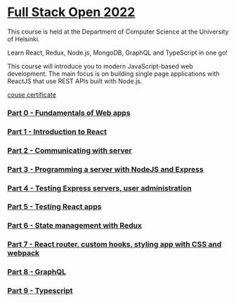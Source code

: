 # [Full Stack Open 2022](https://fullstackopen.com/en/)

This course is held at the Department of Computer Science at the University of Helsinki.

Learn React, Redux, Node.js, MongoDB, GraphQL and TypeScript in one go! 

This course will introduce you to modern JavaScript-based web development. The main focus is on building single page applications with ReactJS that use REST APIs built with Node.js.

[couse certificate]()

### [Part 0 - Fundamentals of Web apps](./part0)

### [Part 1 - Introduction to React](./part1)

### [Part 2 - Communicating with server](./part2)

### [Part 3 - Programming a server with NodeJS and Express](./part3)

### [Part 4 - Testing Express servers, user administration](./part4)

### [Part 5 - Testing React apps](./part5)

### [Part 6 - State management with Redux](./part6)

### [Part 7 - React router, custom hooks, styling app with CSS and webpack](./part7)

### [Part 8 - GraphQL](./part8)

### [Part 9 - Typescript](./part9)
